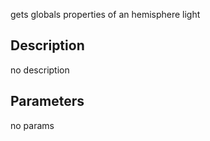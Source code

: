 gets globals properties of an hemisphere light



## Description
no description
## Parameters
no params
